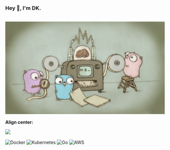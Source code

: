 ### Hey 👋, I'm DK.

<br />
<img src="./image/go.jpeg">
<br />

**Align center:**
<p align="center" width="100%">
    <div>
        <img width="33%" src="https://i.stack.imgur.com/RJj4x.png">
    </div>
</p>

![Docker](https://img.shields.io/badge/docker-%230db7ed.svg?style=for-the-badge&logo=docker&logoColor=white)
![Kubernetes](https://img.shields.io/badge/kubernetes-%23326ce5.svg?style=for-the-badge&logo=kubernetes&logoColor=white)
![Go](https://img.shields.io/badge/go-%2300ADD8.svg?style=for-the-badge&logo=go&logoColor=white)
![AWS](https://img.shields.io/badge/AWS-%23FF9900.svg?style=for-the-badge&logo=amazon-aws&logoColor=white)
